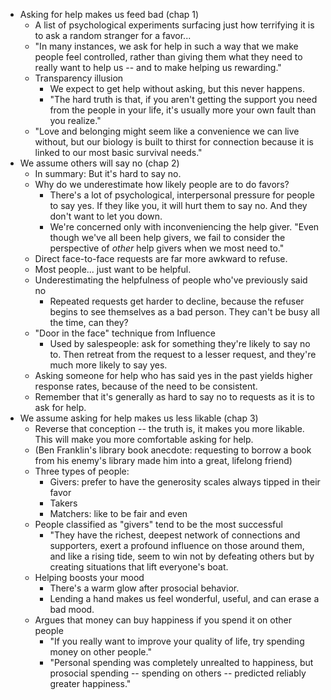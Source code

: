 * Asking for help makes us feed bad (chap 1)
  * A list of psychological experiments surfacing just how terrifying it is to ask a random stranger for a
    favor...
  * "In many instances, we ask for help in such a way that we make people feel controlled, rather than giving
    them what they need to really want to help us -- and to make helping us rewarding."
  * Transparency illusion
    * We expect to get help without asking, but this never happens.
    * "The hard truth is that, if you aren't getting the support you need from the people in your life, it's
      usually more your own fault than you realize."
  * "Love and belonging might seem like a convenience we can live without, but our biology is built to thirst
    for connection because it is linked to our most basic survival needs."
* We assume others will say no (chap 2)
  * In summary: But it's hard to say no.
  * Why do we underestimate how likely people are to do favors?
    * There's a lot of psychological, interpersonal pressure for people to say yes. If they like you, it will
      hurt them to say no. And they don't want to let you down.
    * We're concerned only with inconveniencing the help giver. "Even though we've all been help givers, we
      fail to consider the perspective of *other* help givers when we most need to."
  * Direct face-to-face requests are far more awkward to refuse.
  * Most people... just want to be helpful.
  * Underestimating the helpfulness of people who've previously said no
    * Repeated requests get harder to decline, because the refuser begins to see themselves as a bad person.
      They can't be busy all the time, can they?
  * "Door in the face" technique from Influence
    * Used by salespeople: ask for something they're likely to say no to. Then retreat from the request to a
      lesser request, and they're much more likely to say yes.
  * Asking someone for help who has said yes in the past yields higher response rates, because of the need to
    be consistent.
  * Remember that it's generally as hard to say no to requests as it is to ask for help.
* We assume asking for help makes us less likable (chap 3)
  * Reverse that conception -- the truth is, it makes you more likable. This will make you more comfortable
    asking for help.
  * (Ben Franklin's library book anecdote: requesting to borrow a book from his enemy's library made him into
    a great, lifelong friend)
  * Three types of people:
    * Givers: prefer to have the generosity scales always tipped in their favor
    * Takers
    * Matchers: like to be fair and even
  * People classified as "givers" tend to be the most successful
    * "They have the richest, deepest network of connections and supporters, exert a profound influence on
      those around them, and like a rising tide, seem to win not by defeating others but by creating
      situations that lift everyone's boat.
  * Helping boosts your mood
    * There's a warm glow after prosocial behavior.
    * Lending a hand makes us feel wonderful, useful, and can erase a bad mood.
  * Argues that money can buy happiness if you spend it on other people
    * "If you really want to improve your quality of life, try spending money on other people."
    * "Personal spending was completely unrealted to happiness, but prosocial spending -- spending on others
      -- predicted reliably greater happiness."
